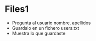 # Files1

- Pregunta al usuario nombre, apellidos
- Guardalo en un fichero users.txt
- Muestra lo que guardaste
